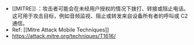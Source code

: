 - [[MITRE]] ：攻击者可能会在未经用户授权的情况下拨打、转接或阻止电话。 这可用于攻击目标，例如音频监视、阻止或转发来自设备所有者的呼叫或 C2 通信。
- Ref: [[Mitre Attack Mobile Techniques]]
- https://attack.mitre.org/techniques/T1616/